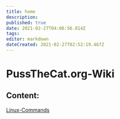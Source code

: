 ```yaml
---
title: home
description: 
published: true
date: 2021-02-27T04:06:56.814Z
tags: 
editor: markdown
dateCreated: 2021-02-27T02:52:19.467Z
---
```


# PussTheCat.org-Wiki

## Content:

[Linux-Commands](./Linux-Comments.md)